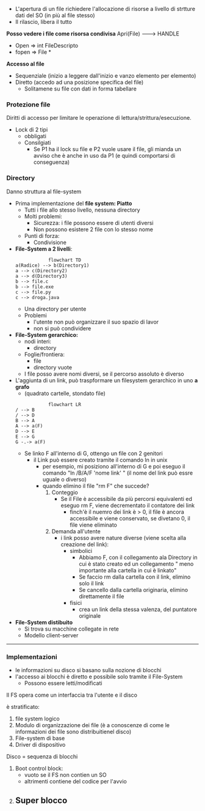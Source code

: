 - L'apertura di un file richiedere l'allocazione di risorse a livello di strtture dati del SO (in più al file stesso)
- Il rilascio, libera il tutto

**Posso vedere i file come risorsa condivisa**
Apri(File) ---> HANDLE
- Open => int FileDescripto
- fopen => File \*

**Accesso al file**
- Sequenziale (inizio a leggere dall'inizio e vanzo elemento per elemento)
- Diretto (accedo ad una posizione specifica del file)
	- Solitamene su file con dati in forma tabellare


### Protezione file
Diritti di accesso per limitare le operazione di lettura/strittura/esecuzione.
- Lock di 2 tipi
	- obbligati
	- Consilgiati
		- Se P1 ha il lock su file e P2 vuole usare il file, gli mianda un avviso che è anche in uso da P1 (e quindi comportarsi di conseguenza)
		
		
### Directory
Danno struttura al file-system
- Prima implementazione del **file system: Piatto**
	- Tutti i file allo stesso livello, nessuna directory
	- Molti problemi:
		- Sicurezza: i file possono essere di utenti diversi
		- Non possono esistere 2 file con lo stesso nome
	- Punti di forza:
		- Condivisione
- **File-System a 2 livelli**:
	```mermaid 
				flowchart TD
	a(Radice) --> b(Directory1)
	a --> c(Directory2)
	a --> d(Directory3)
	b --> file.c
	b --> file.exe
	c --> file.py
	c --> droga.java
	```
	- Una directory per utente
	- Problemi
		- l'utente non può organizzare il suo spazio di lavor
		- non si può condividere
- **File-System gerarchico:**
	- nodi interi:
		- directory
	- Foglie/frontiera:
		- file
		- directory vuote
	- I file posso avere nomi diversi, se il percorso assoluto è diverso
- L'aggiunta di un link, può traspformare un filesystem gerarchico in uno **a grafo**
	- (quadrato cartelle, stondato file)
	```mermaid 
				flowchart LR
	/ --> B
	/ --> D
	B --> A
	A --> a(F)
	D --> E
	E --> G
	G -.-> a(F)
	```
	- Se linko F all'interno di G, ottengo un file con 2 genitori
		- il Link può essere creato tramite il comando ln in unix
			- per esempio, mi posiziono all'interno di G e poi eseguo il comando "ln /B/A/F 'nome link' " (il nome del link può essre uguale o diverso)
			- quando elimino il file "rm F" che succede?
				1. Conteggio
					- Se il File è accessibile da più percorsi equivalenti ed eseguo rm F, viene decrementato il contatore dei link
						- finch'è il nuemro dei link è > 0, il file è ancora accessibile e viene conservato, se divetano 0, il file viene eliminato
				1. Demanda all'utente 
					- i link posso avere nature diverse (viene scelta alla creazione del link):
						- simbolici
							- Abbiamo F, con il collegamento ala Directory in cui è stato creato ed un collegamento " meno importante alla cartella in cui è linkato"
							- Se faccio rm dalla cartella con il link, elimino solo il link
							- Se cancello dalla cartella originaria, elimino direttamente il file
						- fisici
							- crea un link della stessa valenza, del puntatore originale
- **File-System distibuito** 
	- Si trova su macchine collegate in rete
	- Modello client-server

---

### Implementazioni
- le informazioni su disco si basano sulla nozione di blocchi
- l'accesso ai blocchi è diretto e possibile solo tramite il File-System
	- Possono essere letti/modificati

Il FS opera come un interfaccia tra l'utente e il disco

è stratificato:
1. file system logico
2. Modulo di organizzazione dei file (è a conoscenze di come le informazioni dei file sono distribuitienel disco)
3. File-system di base 
4. Driver di dispositivo

Disco = sequenza di blocchi
1. Boot control block: 
	- vuoto se il FS non contien un SO
	- altrimenti contiene del codice per l'avvio
1. Super blocco
	-  